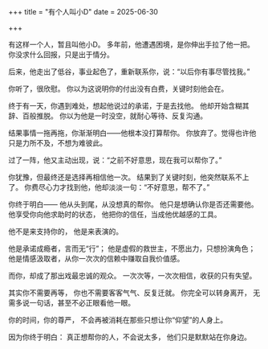 +++
title = "有个人叫小D"
date = 2025-06-30

+++

有这样一个人，暂且叫他小D。
多年前，他遭遇困境，是你伸出手拉了他一把。
你没求什么回报，只是出于情分。

后来，他走出了低谷，事业起色了，重新联系你，说：“以后你有事尽管找我。”

你听了，很欣慰。
你以为这说明你的付出没有白费，关键时刻他会在。

终于有一天，你遇到难处，想起他说过的承诺，于是去找他。
他却开始含糊其辞、百般推脱。
你以为他是一时没空，就耐心等待、反复沟通。

结果事情一拖再拖，你渐渐明白——他根本没打算帮你。
你放弃了。觉得也许他只是力所不及，不想为难彼此。

过了一阵，他又主动出现，说：“之前不好意思，现在我可以帮你了。”

你犹豫，但最终还是选择再相信他一次。
结果到了关键时刻，他突然联系不上了。
你费尽心力才找到他，他却淡淡一句：“不好意思，帮不了。”

你终于明白——
他从头到尾，从没想真的帮你。
他只是想确认你是否还需要他。
他享受你向他求助时的状态，
他把你的信任，当成他优越感的工具。

他不是来支持你的，
他是来表演的。

他是承诺成瘾者，言而无“行”；
他是虚假的救世主，不愿出力，只想扮演角色；
他是情感汲取者，从你一次次的信赖中赚取自我价值感。

而你，却成了那出戏最忠诚的观众。
一次次等，一次次相信，收获的只有失望。

其实你不需要再等，
你也不需要客客气气、反复迁就。
你完全可以转身离开，
无需多说一句话，甚至不必正眼看他一眼。

你的时间，你的尊严，
不会再被消耗在那些只想让你“仰望”的人身上。

因为你终于明白：
真正想帮你的人，不会说太多，
他们只是默默站在你身边。







































